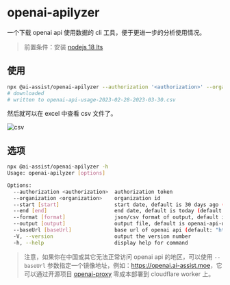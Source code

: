 # openai-apilyzer

一个下载 openai api 使用数据的 cli 工具，便于更进一步的分析使用情况。

> 前置条件：安装 [nodejs 18 lts](https://nodejs.org/en)

## 使用

```bash
npx @ai-assist/openai-apilyzer --authorization '<authorization>' --organization '<organization>'
# downloaded
# written to openai-api-usage-2023-02-28-2023-03-30.csv
```

然后就可以在 excel 中查看 csv 文件了。

![csv](https://github.com/rxliuli/ai-assist/blob/master/packages/openai-apilyzer/docs/csv.png)

## 选项

```bash
npx @ai-assist/openai-apilyzer -h
Usage: openai-apilyzer [options]

Options:
  --authorization <authorization>  authorization token
  --organization <organization>    organization id
  --start [start]                  start date, default is 30 days ago (default: "2023-03-14")
  --end [end]                      end date, default is today (default: "2023-04-13")
  --format [format]                json/csv format of output, default is json (default: "csv")
  --output [output]                output file, default is openai-api-usage-{options.start}-{options.end}.{options.format}
  --baseUrl [baseUrl]              base url of openai api (default: "https://api.openai.com")
  -V, --version                    output the version number
  -h, --help                       display help for command
```

> 注意，如果你在中国或其它无法正常访问 openai api 的地区，可以使用 `--baseUrl` 参数指定一个镜像地址，例如：<https://openai.ai-assist.moe>，它可以通过开源项目 [openai-proxy](https://github.com/fuergaosi233/openai-proxy) 零成本部署到 cloudflare worker 上。
